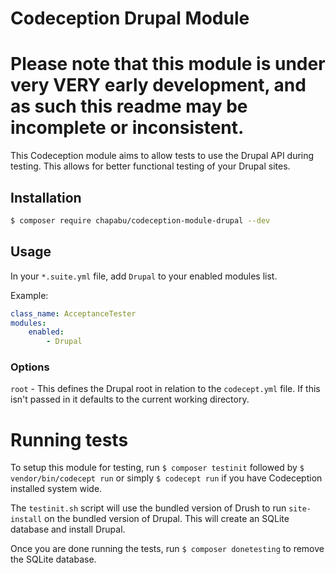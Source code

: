 # Codeception Drupal Module

# Please note that this module is under very VERY early development, and as such this readme may be incomplete or inconsistent.

This Codeception module aims to allow tests to use the Drupal API during testing. This allows for better functional testing of your Drupal sites.

## Installation

```bash
$ composer require chapabu/codeception-module-drupal --dev
```

## Usage

In your `*.suite.yml` file, add `Drupal` to your enabled modules list.

Example:

```yaml
class_name: AcceptanceTester
modules:
    enabled:
        - Drupal
```

### Options

```root``` - This defines the Drupal root in relation to the `codecept.yml` file. If this isn't passed in it defaults to the current working directory.


# Running tests

To setup this module for testing, run `$ composer testinit` followed by `$ vendor/bin/codecept run` or simply `$ codecept run` if you have Codeception installed system wide.

The `testinit.sh` script will use the bundled version of Drush to run `site-install` on the bundled version of Drupal.  This will create an SQLite database and install Drupal.

Once you are done running the tests, run `$ composer donetesting` to remove the SQLite database.